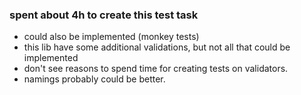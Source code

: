 ### spent about 4h to create this test task
* could also be implemented (monkey tests)
* this lib have some additional validations, but not all that could be implemented
* don't see reasons to spend time for creating tests on validators.
* namings probably could be better.